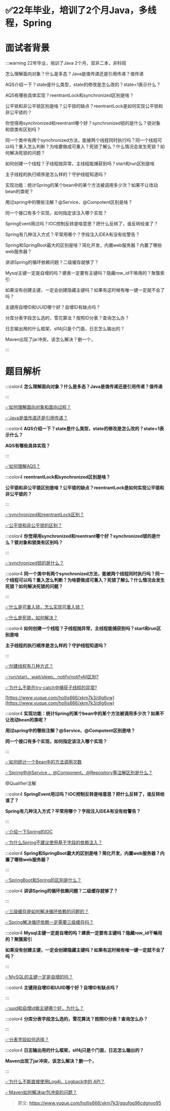 # ✅22年毕业，培训了2个月Java，多线程，Spring

# 面试者背景


:::warning
22年毕业，培训了Java 2个月，双非二本，非科班

怎么理解面向对象？什么是多态？Java是值传递还是引用传递？值传递

AQS介绍一下？state是什么类型，state的修改是怎么改的？state=1表示什么？

AQS有哪些具体实现？reentrantLock和synchronized区别是啥？

公平锁和非公平锁区别是啥？公平锁的缺点？reentrantLock是如何实现公平锁和非公平锁的？

你觉得用synchronized和reentrant哪个好？synchronized锁的是什么？锁对象和锁类有区别吗？

同一个类中有两个synchronized方法，能被两个线程同时执行吗？同一个线程可以吗？重入怎么判断？为啥要做成可重入？死锁了解么？什么情况会发生死锁？如何解决死锁的问题？

如何创建一个线程？子线程抛异常，主线程能捕获到吗？start和run区别是啥

主子线程的执行顺序是怎么样的？守护线程知道吗？

实现功能：统计Spring的某个bean中的某个方法被调用多少次？如果不让改动bean的类呢？

用过spring中的哪些注解？@Service、@Compotent区别是啥？

同一个接口有多个实现，如何指定该注入哪个实现？

SpringEvent用过吗？IOC控制反转是啥意思？把什么反转了，谁反转给谁了？

Spring有几种注入方式？平常用哪个？字段注入IDEA有没有给警告？

Spring和SpringBoot最大的区别是啥？简化开发，内置web服务器？内置了哪些web服务器？

讲讲Spring的循环依赖问题？二级缓存就够了？

Mysql主键一定是自增的吗？建表一定要有主键吗？隐藏row_id干嘛用的？聚簇索引

如果没有创建主键，一定会创建隐藏主键吗？如果有这时候有唯一键一定就不会了吗？

主键用自增ID和UUID哪个好？自增ID有缺点吗？

分库分表字段怎么选的，雪花算法？按照ID分表？查询怎么办？

日志输出用的什么框架，slf4j只是个门面，日志怎么输出的？

Maven出现了jar冲突，该怎么解决？删一个，

:::

# 题目解析


:::color4
**怎么理解面向对象？什么是多态？Java是值传递还是引用传递？值传递**

:::



[✅如何理解面向对象和面向过程？](https://www.yuque.com/hollis666/xkm7k3/sy3eyr)



[✅Java是值传递还是引用传递？](https://www.yuque.com/hollis666/xkm7k3/lbdoqe)



:::color4
**AQS介绍一下？state是什么类型，state的修改是怎么改的？state=1表示什么？**

**AQS有哪些具体实现？**

:::



[✅如何理解AQS？](https://www.yuque.com/hollis666/xkm7k3/qka9yt)



:::color4
**reentrantLock和synchronized区别是啥？**

**公平锁和非公平锁区别是啥？公平锁的缺点？reentrantLock是如何实现公平锁和非公平锁的？**

:::



[✅synchronized和reentrantLock区别？](https://www.yuque.com/hollis666/xkm7k3/bitupp)



[✅公平锁和非公平锁的区别？](https://www.yuque.com/hollis666/xkm7k3/bnt978)



:::color4
**你觉得用synchronized和reentrant哪个好？synchronized锁的是什么？锁对象和锁类有区别吗？**

:::



[✅synchronized锁的是什么？](https://www.yuque.com/hollis666/xkm7k3/xpwgigmu7xz4uvzn)



:::color4
**同一个类中有两个synchronized方法，能被两个线程同时执行吗？同一个线程可以吗？重入怎么判断？为啥要做成可重入？死锁了解么？什么情况会发生死锁？如何解决死锁的问题？**

:::



[✅什么是可重入锁，怎么实现可重入锁？](https://www.yuque.com/hollis666/xkm7k3/zvx2w5h9sr7trle7)



[✅什么是死锁，如何解决？](https://www.yuque.com/hollis666/xkm7k3/mtdxsd)



:::color4
**如何创建一个线程？子线程抛异常，主线程能捕获到吗？start和run区别是啥**

**主子线程的执行顺序是怎么样的？守护线程知道吗？**

:::



[✅创建线程有几种方式？](https://www.yuque.com/hollis666/xkm7k3/gmgb2a)



[✅run/start、wait/sleep、notify/notifyAll区别?](https://www.yuque.com/hollis666/xkm7k3/bw9p42)



[✅为什么不能在try-catch中捕获子线程的异常?](https://www.yuque.com/hollis666/xkm7k3/dtci5npzb1cidzxk)



[https://www.yuque.com/hollis666/xkm7k3/dlg6vw](https://www.yuque.com/hollis666/xkm7k3/dlg6vw)





:::color4
**实现功能：统计****Spring****的某个****bean****中的某个方法被调用多少次？如果不让改动****bean****的类呢？**

**用过****spring****中的哪些注解？****@Service****、****@Compotent****区别是啥？**

**同一个接口有多个实现，如何指定该注入哪个实现？**

:::



[✅如何统计一个Bean中的方法调用次数](https://www.yuque.com/hollis666/xkm7k3/mnnadn)



[✅Spring中@Service 、@Component、@Repository等注解区别是什么？](https://www.yuque.com/hollis666/xkm7k3/twxw1ws403puq2zl)



@Qualifier注解



:::color4
**SpringEvent用过吗？IOC控制反转是啥意思？把什么反转了，谁反转给谁了？**

**Spring有几种注入方式？平常用哪个？字段注入IDEA有没有给警告？**

:::



[✅介绍一下Spring的IOC](https://www.yuque.com/hollis666/xkm7k3/wswp59)



[✅为什么Spring不建议使用基于字段的依赖注入？](https://www.yuque.com/hollis666/xkm7k3/lbst9ffoy74od6kr)



:::color4
**Spring和SpringBoot最大的区别是啥？简化开发，内置web服务器？内置了哪些web服务器？**

:::



[✅SpringBoot和Spring的区别是什么？](https://www.yuque.com/hollis666/xkm7k3/meyfwphs8t6c3znd)



:::color4
**讲讲Spring的循环依赖问题？二级缓存就够了？**

:::



[✅三级缓存是如何解决循环依赖的问题的？](https://www.yuque.com/hollis666/xkm7k3/ffk7dlcrwk35glpl)



[✅Spring解决循环依赖一定需要三级缓存吗？](https://www.yuque.com/hollis666/xkm7k3/edvhrik3pbw300os)



:::color4
**Mysql主键一定是自增的吗？建表一定要有主键吗？隐藏row_id干嘛用的？聚簇索引**

**如果没有创建主键，一定会创建隐藏主键吗？如果有这时候有唯一键一定就不会了吗？**

:::



[✅MySQL的主键一定是自增的吗？](https://www.yuque.com/hollis666/xkm7k3/glycgnryk8953c24)



:::color4
**主键用自增ID和UUID哪个好？自增ID有缺点吗？**

:::



[✅uuid和自增id做主键哪个好，为什么？](https://www.yuque.com/hollis666/xkm7k3/uted9tvkngs62pmu)



:::color4
**分库分表字段怎么选的，雪花算法？按照ID分表？查询怎么办？**

:::



[✅分表字段如何选择？](https://www.yuque.com/hollis666/xkm7k3/mec4ust5rpfob78r)



:::color4
**日志输出用的什么框架，slf4j只是个门面，日志怎么输出的？**

**Maven出现了jar冲突，该怎么解决？删一个，**

:::



[✅为什么不能直接使用Log4j、Logback中的 API？](https://www.yuque.com/hollis666/xkm7k3/tai6nceh3x9qf8m6)



[✅Maven如何解决jar包冲突的问题？](https://www.yuque.com/hollis666/xkm7k3/vkkiva)



> 原文: <https://www.yuque.com/hollis666/xkm7k3/ggufgg96cdgnyo95>
